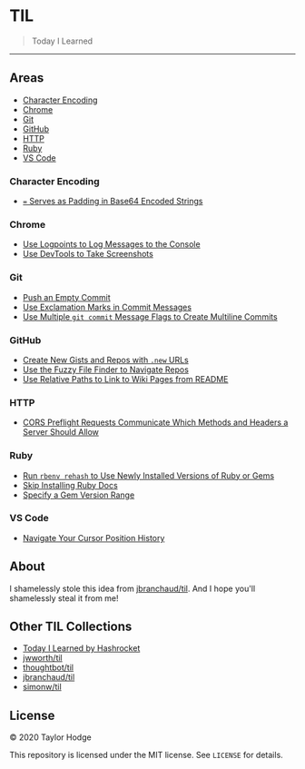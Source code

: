 # TIL

> Today I Learned

---

## Areas

- [Character Encoding](#character-encoding)
- [Chrome](#chrome)
- [Git](#git)
- [GitHub](#github)
- [HTTP](#http)
- [Ruby](#ruby)
- [VS Code](#vs-code)

### Character Encoding

- [`=` Serves as Padding in Base64 Encoded Strings](character-encoding/equal-serves-as-padding-in-base64-encoded-strings.md)

### Chrome

- [Use Logpoints to Log Messages to the Console](chrome/use-logpoints-to-log-messages-to-the-console.md)
- [Use DevTools to Take Screenshots](chrome/use-devtools-to-take-screenshots.md)

### Git

- [Push an Empty Commit](git/push-an-empty-commit.md)
- [Use Exclamation Marks in Commit Messages](git/use-exclamation-marks-in-commit-messages.md)
- [Use Multiple `git commit` Message Flags to Create Multiline Commits](git/use-multiple-git-commit-message-flags-to-create-multiline-commits.md)

### GitHub

- [Create New Gists and Repos with `.new` URLs](github/create-new-gists-and-repos-with-new-urls.md)
- [Use the Fuzzy File Finder to Navigate Repos](github/use-the-fuzzy-file-finder-to-navigate-repos.md)
- [Use Relative Paths to Link to Wiki Pages from README](github/use-relative-paths-to-link-to-wiki-pages-from-README.md)

### HTTP

- [CORS Preflight Requests Communicate Which Methods and Headers a Server Should Allow](http/cors-preflight-requests-communicate-which-methods-and-headers-a-server-should-allow.md)

### Ruby

- [Run `rbenv rehash` to Use Newly Installed Versions of Ruby or Gems](ruby/run-rbenv-rehash-to-use-newly-installed-versions-of-ruby-or-gems.md)
- [Skip Installing Ruby Docs](ruby/skip-installing-ruby-docs.md)
- [Specify a Gem Version Range](ruby/specify-a-gem-version-range.md)

### VS Code

- [Navigate Your Cursor Position History](vscode/navigate-your-cursor-position-history.md)

## About

I shamelessly stole this idea from [jbranchaud/til](https://github.com/jbranchaud/til). And I hope you'll shamelessly steal it from me!

## Other TIL Collections

- [Today I Learned by Hashrocket](https://til.hashrocket.com)
- [jwworth/til](https://github.com/jwworth/til)
- [thoughtbot/til](https://github.com/thoughtbot/til)
- [jbranchaud/til](https://github.com/jbranchaud/til)
- [simonw/til](https://github.com/simonw/til)

## License

&copy; 2020 Taylor Hodge

This repository is licensed under the MIT license. See `LICENSE` for
details.
